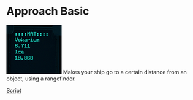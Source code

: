 # Approach Basic
![MPS](/images/MPS.png)
   Makes your ship go to a certain distance from an object, using a rangefinder.

[Script](/ApproachBasicBETA.yolol/)